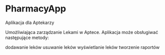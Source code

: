# PharmacyApp
Aplikacja dla Aptekarzy

Umożliwiająca zarządzanie Lekami w Aptece.
Aplikacja może obsługiwać następujące metody:

dodawanie leków
usuwanie leków
wyświetlanie leków
tworzenie raportów
